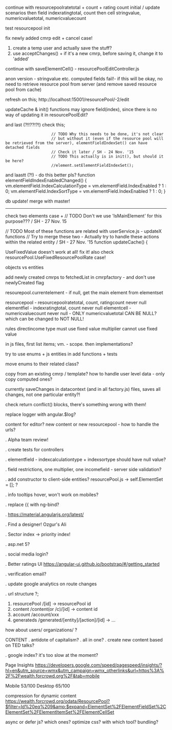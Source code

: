 ﻿continue with resourcepoolratetotal + count + rating count initial / update scenarios
then field indexratingtotal, count
then cell stringvalue, numericvaluetotal, numericvaluecount

test resourcepool init

fix newly added cmrp edit + cancel case!
1. create a temp user and actually save the stuff?
2. use acceptChanges() + if it's a new cmrp, before saving it, change it to 'added'

continue with saveElementCell() - resourcePoolEditController.js

anon version - stringvalue etc. computed fields fail!-
if this will be okay, no need to retrieve resource pool from server (and remove saved resource pool from cache)

refresh on this; http://localhost:15001/resourcePool/-2/edit

updateCache & init() functions may ignore field(index), since there is no way of updating it in resourcePoolEdit?

and last (?!!??!?!) check this;

                        // TODO Why this needs to be done, it's not clear
                        // but without it (even if the resource pool will be retrieved from the server), elementFieldIndexSet() can have detached fields
                        // Check it later / SH - 24 Nov. '15
                        // TODO This actually is in init(), but should it be here?
                        //element.setElementFieldIndexSet();

and laastt (?!) - do this better pls?
        function elementFieldIndexEnabledChanged() {
            vm.elementField.IndexCalculationType = vm.elementField.IndexEnabled ? 1 : 0;
            vm.elementField.IndexSortType = vm.elementField.IndexEnabled ? 1 : 0;
        }

						
db update!
merge with master!

---
check two elements case +                     // TODO Don't we use 'IsMainElement' for this purpose??? / SH - 27 Nov. 15


// TODO Most of these functions are related with userService.js - updateX functions
// Try to merge these two - Actually try to handle these actions within the related entity / SH - 27 Nov. '15
function updateCache() {

UseFixedValue doesn't work at all! fix it!
also check resourcePool.UseFixedResourcePoolRate case!

objects vs entities

add newly created cmrps to fetchedList in cmrpfactory - and don't use newlyCreated flag

resourepool.currentelement - if null, get the main element from elementset

resourcepool - resourcepoolratetotal, count, ratingcount never null
elementfiel - indexratingtotal, count never null
elementcell - numericvaluecount never null - ONLY numericvaluetotal CAN BE NULL? which can be changed to NOT NULL!

rules
directincome type must use fixed value
multiplier cannot use fixed value

in js files, first list items; vm. - scope.
then implementations?

try to use enums + js entities in add functions + tests

move enums to their related class?

copy from an existing cmrp / template?
how to handle user level data - only copy computed ones?

currently saveChanges in datacontext (and in all factory.js) files, saves all changes, not one particular entity?!

check return conflict() blocks, there's something wrong with them!

replace logger with angular.$log?

content for editor? new content or new resourcepool - how to handle the urls?

. Alpha team review!

. create tests for controllers

. elementfield - indexcalculationtype + indexsortype should have null value?

. field restrictions, one multiplier, one incomefield - server side validation?

. add constructor to client-side entities?
resourcePool.js -> self.ElementSet = []; ?

. info tooltips hover, won't work on mobiles?

. replace {{ with ng-bind?

. https://material.angularjs.org/latest/

. Find a designer! Ozgur's Ali

. Sector index -> priority index!

. asp.net 5?

. social media login?

. Better ratings UI
https://angular-ui.github.io/bootstrap/#/getting_started

. verification email?

. update google analytics on route changes

. url structure ?;
1. resourcePool /[id] -> resourcePool id
2. content /content(or /c)/[id] -> content id
3. account /account/xxx
4. generateds /generated/[entity]/[action]/[id] -> ...

how about users/ organizations/ ?

CONTENT
. antidote of capitalism?
. all in one?
. create new content based on TED talks?

. google index? it's too slow at the moment?

Page Insights
https://developers.google.com/speed/pagespeed/insights/?hl=en&utm_source=wmx&utm_campaign=wmx_otherlinks&url=https%3A%2F%2Fwealth.forcrowd.org%2F&tab=mobile

Mobile 53/100
Desktop 65/100

compression for dynamic content
https://wealth.forcrowd.org/odata/ResourcePool?$filter=Id%20eq%209&amp;$expand=ElementSet%2FElementFieldSet%2CElementSet%2FElementItemSet%2FElementCellSet

async or defer js? which ones?
optimize css? with which tool?
bundling?
